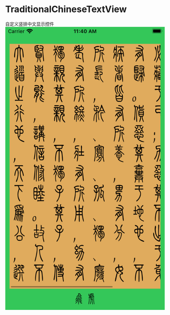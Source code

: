 # TraditionalChineseTextView
自定义竖排中文显示控件<br>
![image](https://github.com/Odasoken/TraditionalChineseTextView/blob/main/TraditionalChineseTextViewDemo/demo.png) 
